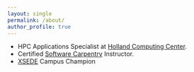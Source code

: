 ```yaml
---
layout: single
permalink: /about/
author_profile: true
---
```


- HPC Applications Specialist at [Holland Computing Center](https://hcc.unl.edu/).
- Certified [Software Carpentry](http://software-carpentry.org/) Instructor.
- [XSEDE](https://www.xsede.org/) Campus Champion
